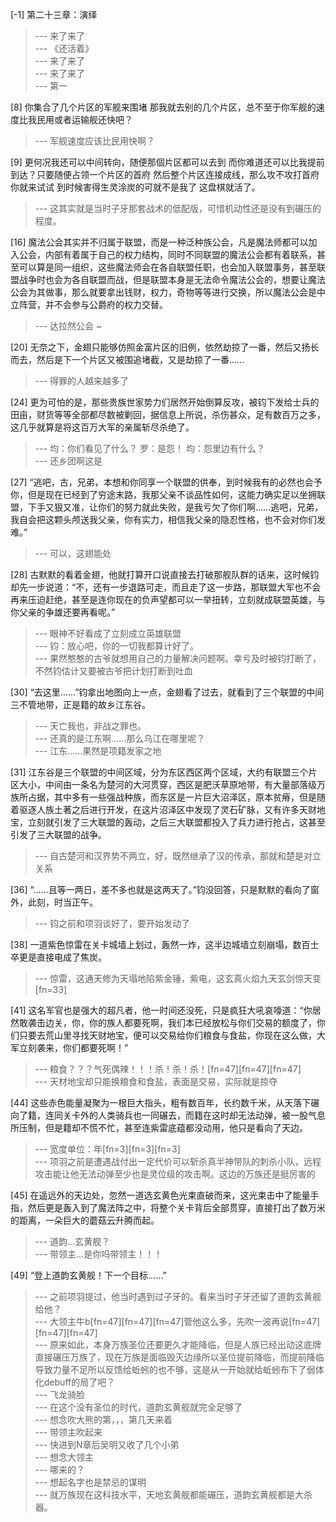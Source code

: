 
[-1] 第二十三章：演绎
>--- 来了来了<br>
>--- 《还活着》<br>
>--- 来了来了<br>
>--- 来了来了<br>
>--- 第一<br>

[8] 你集合了几个片区的军舰来围堵 那我就去别的几个片区，总不至于你军舰的速度比我民用或者运输舰还快吧？
>--- 军舰速度应该比民用快啊？<br>

[9] 更何况我还可以中间转向，随便那個片区都可以去到 而你难道还可以比我提前到达？只要随便占领一个片区的首府 然后整个片区连接成线，那么攻不攻打首府你就来试试 到时候害得生灵涂炭的可就不是我了 这盘棋就活了。
>--- 这其实就是当时子牙那套战术的低配版，可惜机动性还是没有到碾压的程度。<br>

[16] 魔法公会其实并不归属于联盟，而是一种泛种族公会，凡是魔法师都可以加入公会，内部有着属于自己的权力结构，同时不同联盟的魔法公会都有着联系，甚至可以算是同一组织，这些魔法师会在各自联盟任职，也会加入联盟事务，甚至联盟战争时也会为各自联盟而战，但是联盟本身是无法命令魔法公会的，想要让魔法公会为其做事，那么就要拿出钱财，权力，奇物等等进行交换，所以魔法公会是中立阵营，并不会参与公爵府的权力交替。
>--- 达拉然公会 ~<br>

[20] 无奈之下，金翅只能够仿照金富片区的旧例，依然劫掠了一番，然后又扬长而去，然后是下一个片区又被围追堵截，又是劫掠了一番……
>--- 得罪的人越来越多了<br>

[24] 更为可怕的是，那些贵族世家势力们居然开始倒算反攻，被钧下发给士兵的田亩，财货等等全部都尽数被剿回，据信息上所说，杀伤甚众，足有数百万之多，这几乎就算是将这百万大军的亲属斩尽杀绝了。
>--- 均：你们看见了什么？
罗：是怨！
均：怨里边有什么？<br>
>--- 还乡团啊这是<br>

[27] “逃吧，古，兄弟，本想和你同享一个联盟的供奉，到时候我有的必然也会予你，但是现在已经到了穷途末路，我那父亲不谈品性如何，这能力确实足以坐拥联盟，下手又狠又准，让你们的努力就此失败，是我亏欠了你们啊……逃吧，兄弟，我自会把这颗头颅送我父亲，你有实力，相信我父亲的隐忍性格，也不会对你们发难。”
>--- 可以，这翅能处<br>

[28] 古默默的看着金翅，他就打算开口说直接去打破那舰队群的话来，这时候钧却先一步说道：“不，还有一步退路可走，而且走了这一步路，那联盟大军也不会再来压迫赶绝，甚至是连你现在的负声望都可以一举扭转，立刻就成联盟英雄，与你父亲的争雄还要再看呢。”
>--- 眼神不好看成了立刻成立英雄联盟<br>
>--- 钧：放心吧，你的一切我都算计好了。<br>
>--- 果然憨憨的古爷就想用自己的力量解决问题啊。幸亏及时被钧打断了，不然钧估计又要被古爷把计划打断到吐血<br>

[30] “去这里……”钧拿出地图向上一点，金翅看了过去，就看到了三个联盟的中间三不管地带，正是籍的故乡江东谷。
>--- 天亡我也，非战之罪也。<br>
>--- 还真的是江东啊……那么乌江在哪里呢？<br>
>--- 江东……果然是项籍发家之地<br>

[31] 江东谷是三个联盟的中间区域，分为东区西区两个区域，大约有联盟三个片区大小，中间由一条名为楚河的大河贯穿，西区是肥沃草原地带，有大量部落级万族所占据，其中多有一些强战种族，而东区是一片巨大沼泽区，原本贫瘠，但是随着驱逐人族土著之后进行开发，在这片沼泽区中发现了灵石矿脉，又有许多天财地宝，立刻就引发了三大联盟的轰动，之后三大联盟都投入了兵力进行抢占，这甚至引发了三大联盟的战争。
>--- 自古楚河和汉界势不两立，好，既然继承了汉的传承，那就和楚是对立关系<br>

[36] “……且等一两日，差不多也就是这两天了。”钧没回答，只是默默的看向了窗外，此刻，时当正午。
>--- 钧之前和项羽谈好了，要开始发动了<br>

[38] 一道紫色惊雷在关卡城墙上划过，轰然一炸，这半边城墙立刻崩塌，数百士卒更是直接电成了焦炭。
>--- 惊雷，这通天修为天塌地陷紫金锤，紫电，这玄真火焰九天玄剑惊天变[fn=33]<br>

[41] 这名军官也是强大的超凡者，他一时间还没死，只是疯狂大吼哀嚎道：“你居然敢袭击边关，你，你的族人都要死啊，我们本已经放松与你们交易的额度了，你们只要去荒山里寻找天财地宝，便可以交易给你们粮食与食盐，你现在这么做，大军立刻袭来，你们都要死啊！”
>--- 粮食？？？气死偶辣！！！杀！杀！杀！[fn=47][fn=47][fn=47]<br>
>--- 天材地宝却只能换粮食和食盐，表面是交易，实际就是掠夺<br>

[44] 这些赤色能量凝聚为一根巨大指头，粗有数百年，长约数千米，从天落下碾向了籍，连同关卡外的人类骑兵也一同碾去，而籍在这时却无法动弹，被一股气息所压制，但是籍却不慌不忙，甚至连紫雷底蕴都没动用，他只是看向了天边。
>--- 宽度单位：年[fn=3][fn=3][fn=3]<br>
>--- 项羽之前是遭遇战付出一定代价可以斩杀真半神带队的刺杀小队，远程攻击能让他无法动弹至少也是灵位级的攻击啊。这边的万族还是挺厉害的<br>

[45] 在遥远外的天边处，忽然一道选玄黄色光束直破而来，这光束击中了能量手指，然后更是轰入到了魔法阵之中，将整个关卡背后全部贯穿，直接打出了数万米的距离，一朵巨大的蘑菇云升腾而起。
>--- 道韵...玄黄舰？<br>
>--- 带领主…是你吗带领主！！！<br>

[49] “登上道韵玄黄舰！下一个目标……”
>--- 之前项羽提过，他当时遇到过子牙的。看来当时子牙还留了道韵玄黄舰给他？<br>
>--- 大领主牛b[fn=47][fn=47][fn=47]管他这么多，先吹一波再说[fn=47][fn=47][fn=47]<br>
>--- 原来如此，本身万族圣位还要更久才能降临，但是人族已经出动这底牌直接碾压万族了，现在万族是面临毁灭边缘所以圣位提前降临，而提前降临导致力量不足所以反馈给蚯蚓的也不够，这是从一开始就给蚯蚓布下了弱体化debuff的局了吧？<br>
>--- 飞龙骑脸<br>
>--- 在这个没有圣位的时代，道韵玄黄舰就完全足够了<br>
>--- 想念吹大熊的第，，，第几天来着<br>
>--- 带领主吹起来<br>
>--- 快进到N章后吴明又收了几个小弟<br>
>--- 想念大领主<br>
>--- 哪来的？<br>
>--- 想起名字也是禁忌的谋明<br>
>--- 就万族现在这科技水平，天地玄黄舰都能碾压，道韵玄黄舰都是大杀器。<br>
